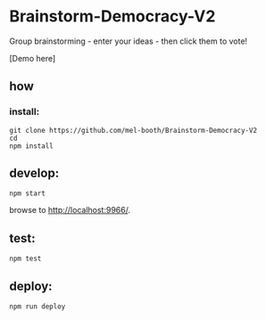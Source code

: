 
# Brainstorm-Democracy-V2

Group brainstorming - enter your ideas - then click them to vote!

[Demo here]

## how

### install:

```
git clone https://github.com/mel-booth/Brainstorm-Democracy-V2
cd
npm install
```

## develop:

```
npm start
```

browse to <http://localhost:9966/>.

## test:

```
npm test
```

## deploy:

```
npm run deploy
```
